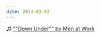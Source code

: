```yaml
---
date: 2014-03-03
---
```


♫ [""Down Under"" by Men at Work](https://music.apple.com/gb/music-video/down-under/1366601402)
